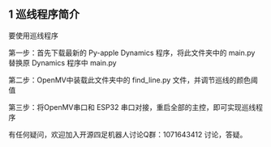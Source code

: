 ## 1 巡线程序简介

 要使用巡线程序

第一步：首先下载最新的 Py-apple Dynamics 程序，将此文件夹中的 main.py 替换原 Dynamics 程序中 main.py

第二步：OpenMV中装载此文件夹中的 find_line.py 文件，并调节巡线的颜色阈值

第三步：将OpenMV串口和 ESP32 串口对接，重启全部的主控，即可实现巡线程序



有任何疑问，欢迎加入开源四足机器人讨论Q群：1071643412 讨论，答疑。

